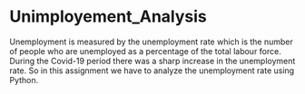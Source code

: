 # Unimployement_Analysis
Unemployment is measured by the unemployment rate which is the number of people who are unemployed as a percentage of the total labour force. During the Covid-19 period there was a sharp increase in the unemployment rate. So in this assignment we have to analyze the unemployment rate using Python.
